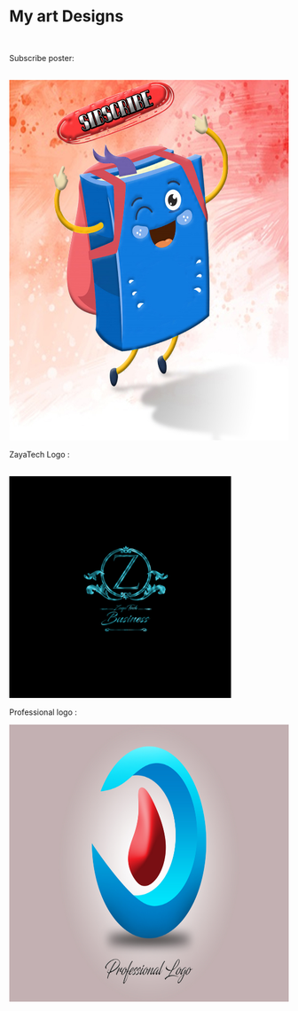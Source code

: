 
<h1> My art Designs </h1>

<br>
<p>Subscribe poster: </p>
<br>
<img src="https://github.com/iam-Abol/Art-Designs/blob/master/subscribe/cartoon-little-funny-book-for%20subscribe%20button.jpg" height="650" width="650">
<br>
<p>ZayaTech Logo : </p>
<br>
<img src="https://github.com/iam-Abol/Art-Designs/blob/master/ZayaTech/9.jpg" height="400" width="400">
<br>
<p>Professional logo : </p>
<img src="https://github.com/iam-Abol/Art-Designs/blob/master/Professional%20logo/Professional%20logo.jpg" width="776" height="500">